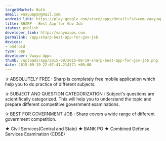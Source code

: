 ```yaml
--- 
targetMarket: Both
email: vaayuapp@gmail.com
android_link: https://play.google.com/store/apps/details?id=com.vaayuapp.sharp
title: SHARP - Best App for Gov Job
status: publish
developer_link: http://vaayuapps.com
permalink: /app/sharp-best-app-for-gov-job
devices: 
- android
type: app
developer: Vaayu Apps
thumb: /uploads/app/2015-09/2015-09-19-sharp-best-app-for-gov-job.png
date: 2015-09-19 22:07:41.214571 +00:00
---
```


✰ ABSOLUTELY FREE :
Sharp is completely free mobile application which help you to do practice of different subjects.

✰ SUBJECT AND QUESTION CATEGORIZATION :
Subject's questions are scientifically categorized. This will help you to understand the topic and prepare different competitive government examinations.

✰ BEST FOR GOVERNMENT JOB :
Sharp covers a wide range of different government competition.

★ Civil Services(Central and State)
★ BANK PO
★ Combined Defense Services Examination (CDSE)
